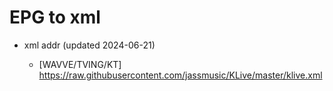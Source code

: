 # EPG to xml

* xml addr (updated 2024-06-21)

  - [WAVVE/TVING/KT]
    https://raw.githubusercontent.com/jassmusic/KLive/master/klive.xml

